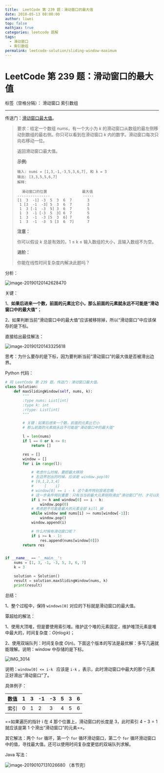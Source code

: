 ```yaml
---
title:  LeetCode 第 239 题：滑动窗口的最大值
date: 2018-05-13 08:00:00
author: liwei
top: false
mathjax: true
categories: leetcode 题解
tags:
  - 滑动窗口
  - 索引数组
permalink: leetcode-solution/sliding-window-maximum
---
```


# LeetCode 第 239 题：滑动窗口的最大值

标签（空格分隔）： 滑动窗口 索引数组

---

传送门：[滑动窗口最大值](https://leetcode-cn.com/problems/sliding-window-maximum/)。


> 要求：给定一个数组 *nums*，有一个大小为 *k* 的滑动窗口从数组的最左侧移动到数组的最右侧。你只可以看到在滑动窗口 *k* 内的数字。滑动窗口每次只向右移动一位。
>
> 返回滑动窗口最大值。
>
> **示例:**
>
> ```
> 输入: nums = [1,3,-1,-3,5,3,6,7], 和 k = 3
> 输出: [3,3,5,5,6,7] 
> 解释: 
> 
>   滑动窗口的位置                最大值
> ---------------               -----
> [1  3  -1] -3  5  3  6  7       3
>  1 [3  -1  -3] 5  3  6  7       3
>  1  3 [-1  -3  5] 3  6  7       5
>  1  3  -1 [-3  5  3] 6  7       5
>  1  3  -1  -3 [5  3  6] 7       6
>  1  3  -1  -3  5 [3  6  7]      7
> ```
>
> **注意：**
>
> 你可以假设 *k* 总是有效的，1 ≤ k ≤ 输入数组的大小，且输入数组不为空。
>
> **进阶：**
>
> 你能在线性时间复杂度内解决此题吗？

分析：

![image-20190120142628470](https://ws3.sinaimg.cn/large/006tNc79ly1fzd17lohb4j315k0fmwjm.jpg)

关键：

1、**如果后进来一个数，前面的元素比它小，那么前面的元素就永远不可能是“滑动窗口中的最大值”**；

2、如果判断当前“滑动窗口中的最大值”应该被移除掉，所以“滑动窗口”中应该保存的是下标。

直接给出最佳解法：

![image-20190120143325618](https://ws3.sinaimg.cn/large/006tNc79ly1fzd1eu10u0j315u0kmjyd.jpg)

思考：为什么要存的是下标，因为要判断当前“滑动窗口”的最大值是否被滑出边界。

Python 代码：

```python
# 同 LeetCode 第 239 题，传送门：滑动窗口最大值。
class Solution:
    def maxSlidingWindow(self, nums, k):
        """
        :type nums: List[int]
        :type k: int
        :rtype: List[int]
        """

        # 关键：如果后进来一个数，前面的元素比它小
        # 那么前面的元素就永远不可能是"滑动窗口中的最大值"

        l = len(nums)
        if l == 0 or k <= 0:
            return []

        res = []
        window = []
        for i in range(l):

            # 考虑什么时候，要把最大移除
            # 左边界划出的时候，应该是 window.pop(0)
            # [0,1,2,3,4]
            #     [    i]
            # window[0] == i - k 这个条件特别容易忽略
            # 这一步条件特别重要：只有当当前最大元素刚刚滑出“滑动窗口”时，才可以把 window[0] 去掉
            if i >= k and window[0] == i - k:
                window.pop(0)
            # 考虑把不可能是最大的元素全部 kill 掉
            while window and nums[i] >= nums[window[-1]]:
                window.pop()
            window.append(i)

            # 什么时候有滑动窗口呢？
            if i >= k - 1:
                res.append(nums[window[0]])
        return res


if __name__ == '__main__':
    nums = [1, 3, -1, -3, 5, 3, 6, 7]
    k = 3

    solution = Solution()
    result = solution.maxSlidingWindow(nums, k)
    print(result)
```

总结：

1、整个过程中，保持 `windows[0]` 对应的下标就是滑动窗口的最大值。

覃超给的解法：

1、使用大顶堆，但是要使用索引堆。维护这个堆的元素固定，维护堆顶元素是堆中最大的，时间复杂度：$O(n\log k)$；

2、使用双端队列：时间复杂度 $O(n)​$。下面这个版本的写法是最优解：多写几遍就能理解。说明：window 中存储的是下标。

![IMG_3014](https://ws3.sinaimg.cn/large/006tNc79ly1fz9mkl9lv6j30vk0hsmyj.jpg)

说明：`window[0] <= i-k ` 应该是 `i-k` ，表示，此时滑动窗口中最大的那个元素正好滑出“滑动窗口”了。

具体例子：

| 数值 | 1    | 3    | -1   | -3   | 5    | 3    | 6    |
| ---- | ---- | ---- | ---- | ---- | ---- | ---- | ---- |
| 索引 | 0    | 1    | 2    | 3    | 4    | 5    | 6    |

==如果遍历的指针 i 在 $4$ 那个位置上，滑动窗口的长度是 $3$，此时索引 $4-3=1​$ 就应该是第 1 个滑出“滑动窗口”的元素==。

其它解法：两个 `for` 循环，第一个 `for` 循环滑动窗口，第二个 `for` 循环滑动窗口中的值，寻找最大值。还可以使用时间复杂度更低的双端队列求解。

Java 写法：

![image-20190107131026680](https://ws3.sinaimg.cn/large/006tNc79ly1fyxxyig8d8j31du0rg41r.jpg)
（本节完）
